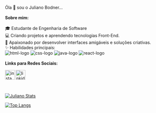 Óla 👋 sou o Juliano Bodner... 
<br>
<br>
**Sobre mim:**
<br>
<br>
🎓 Estudante de Engenharia de Software
<br>
💻 Criando projetos e aprendendo tecnologias Front-End.
<br>
🚀 Apaixonado por desenvolver interfaces amigáveis e soluções criativas.
<br>
✨ Habilidades principais:
<br>
<img src="https://img.shields.io/badge/HTML5-E34F26?style=for-the-badge&logo=html5&logoColor=white" alt="html-logo"/>
<img src="https://img.shields.io/badge/CSS-239120?&style=for-the-badge&logo=css3&logoColor=white" alt="css-logo"/>
<img src="https://img.shields.io/badge/JavaScript-F7DF1E?style=for-the-badge&logo=javascript&logoColor=black" alt="java-logo"/>
<img src="https://img.shields.io/badge/React-20232A?style=for-the-badge&logo=react&logoColor=61DAFB" alt="react-logo"/>
<br>
<br>
**Links para Redes Sociais:**
<p>
<a href="https://www.instagram.com/juliano_bodner">
<img align="left" alt="instagram-logo" width="32px" src="https://img.icons8.com/?size=100&id=32309&format=png&color=000000" />
</a> 
<a href="www.linkedin.com/in/juliano-bodner-ba6b17162">
<img alignt="left" alt="linkidin-logo" width="32px" src="https://img.icons8.com/?size=100&id=446&format=png&color=000000"/>
</a>  
</p>
<br>

[![Juliano Stats](https://github-readme-stats.vercel.app/api?username=JuliaNUx)](https://github.com/anuraghazra/github-readme-stats)

[![Top Langs](https://github-readme-stats.vercel.app/api/top-langs/?username=JuliaNUx)](https://github.com/anuraghazra/github-readme-stats)
